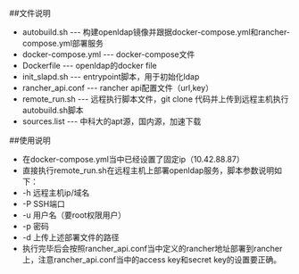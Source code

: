 ##文件说明
- autobuild.sh --- 构建openldap镜像并跟据docker-compose.yml和rancher-compose.yml部署服务
- docker-compose.yml --- docker-compose文件
- Dockerfile --- openldap的docker file
- init_slapd.sh --- entrypoint脚本，用于初始化ldap
- rancher_api.conf --- rancher api配置文件（url,key）
- remote_run.sh --- 远程执行脚本文件，git clone 代码并上传到远程主机执行autobuild.sh脚本
- sources.list --- 中科大的apt源，国内源，加速下载

##使用说明
- 在docker-compose.yml当中已经设置了固定ip（10.42.88.87）
- 直接执行remote_run.sh在远程主机上部署openldap服务，脚本参数说明如下：
- -h 远程主机ip/域名
- -P SSH端口
- -u 用户名（要root权限用户）
- -p 密码
- -d 上传上述部署文件的路径
- 执行完毕后会按照rancher_api.conf当中定义的rancher地址部署到rancher上，注意rancher_api.conf当中的access key和secret key的设置要正确。